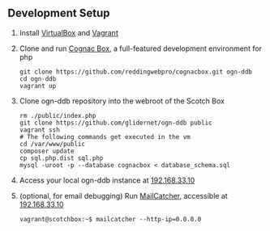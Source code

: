 ## Development Setup
1. Install [VirtualBox](https://www.virtualbox.org/wiki/Downloads) and [Vagrant](https://www.vagrantup.com/)

2. Clone and run [Cognac Box](https://reddingitpro.com/2020/03/15/cognac-box-upgraded-scotchbox/), a full-featured development environment for php
   ```
   git clone https://github.com/reddingwebpro/cognacbox.git ogn-ddb
   cd ogn-ddb
   vagrant up
   ```

3. Clone ogn-ddb repository into the webroot of the Scotch Box
   ```
   rm ./public/index.php
   git clone https://github.com/glidernet/ogn-ddb public
   vagrant ssh
   # The following commands get executed in the vm
   cd /var/www/public
   composer update
   cp sql.php.dist sql.php
   mysql -uroot -p --database cognacbox < database_schema.sql
   ```

4. Access your local ogn-ddb instance at [192.168.33.10](http://192.168.33.10)

5. (optional, for email debugging) Run [MailCatcher](http://mailcatcher.me/), accessible at [192.168.33.10](http://192.168.33.10:1080)
   ```
   vagrant@scotchbox:~$ mailcatcher --http-ip=0.0.0.0
   ```
